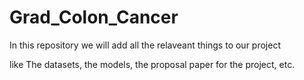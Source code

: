 # Grad_Colon_Cancer

In this repository we will add all the relaveant things to our project 

like The datasets, the models, the proposal paper for the project, etc.

